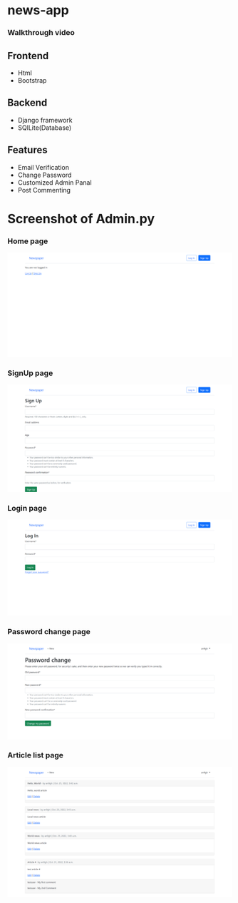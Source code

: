
# news-app

### Walkthrough video





## Frontend

- Html
- Bootstrap

## Backend

- Django framework
- SQlLite(Database)

## Features

- Email Verification
- Change Password
- Customized Admin Panal
- Post Commenting




# Screenshot of Admin.py

### Home page
![news-home](https://github.com/an9gh/news-app/blob/main/screenshot/news-home.png?raw=true)

### SignUp page
![signup](https://github.com/an9gh/news-app/blob/main/screenshot/signup.png?raw=true)

### Login page
![login](https://github.com/an9gh/news-app/blob/main/screenshot/Login.png?raw=true)

### Password change page
![Password-change](https://github.com/an9gh/news-app/blob/main/screenshot/password-change.png?raw=true)

### Article list page
![article-list](https://github.com/an9gh/news-app/blob/main/screenshot/article-list.png?raw=true)
